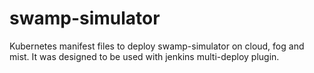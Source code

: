 # swamp-simulator
Kubernetes manifest files to deploy swamp-simulator on cloud, fog and mist. It was designed to be used with jenkins multi-deploy plugin.
